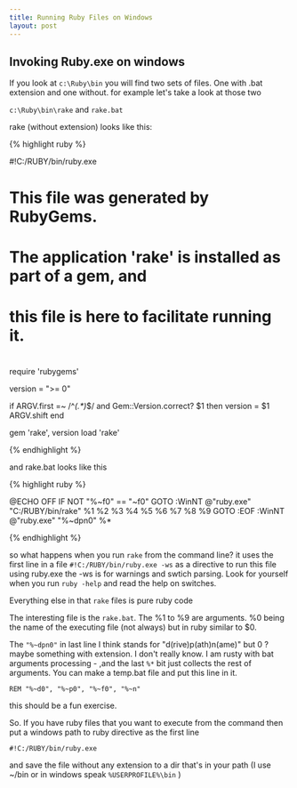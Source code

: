 ```yaml
--- 
title: Running Ruby Files on Windows
layout: post
---
```


## Invoking Ruby.exe on windows

If you look at `c:\Ruby\bin` you will find two sets of files. One with .bat extension and one without.
for example let's take a look at those two

`c:\Ruby\bin\rake` and `rake.bat`

rake (without extension) looks like this: 

{% highlight ruby %}

#!C:/RUBY/bin/ruby.exe
#
# This file was generated by RubyGems.
#
# The application 'rake' is installed as part of a gem, and
# this file is here to facilitate running it.
#

require 'rubygems'

version = ">= 0"

if ARGV.first =~ /^_(.*)_$/ and Gem::Version.correct? $1 then
  version = $1
  ARGV.shift
end

gem 'rake', version
load 'rake'

{% endhighlight %}

and rake.bat looks like this

{% highlight ruby %}

@ECHO OFF
IF NOT "%~f0" == "~f0" GOTO :WinNT
@"ruby.exe" "C:/RUBY/bin/rake" %1 %2 %3 %4 %5 %6 %7 %8 %9
GOTO :EOF
:WinNT
@"ruby.exe" "%~dpn0" %*

{% endhighlight %}

so what happens when you run `rake` from the command line? it uses the first line in a file `#!C:/RUBY/bin/ruby.exe -ws` as a directive to run this file using ruby.exe the -ws is for warnings and swtich parsing. Look for yourself when you run `ruby -help` and read the help on switches.

Everything else in that `rake` files is pure ruby code

The interesting file is the `rake.bat`. The %1 to %9 are arguments. %0 being the name of the executing file (not always) but in ruby similar to $0.

The `"%~dpn0"` in last line I think stands for "d(rive)p(ath)n(ame)" but 0 ? maybe something with extension. I don't really know. I am rusty with bat arguments processing - ,and the last `%*` bit just collects the rest of arguments. You can make a temp.bat file and put this line in it.

`REM "%~d0", "%~p0", "%~f0", "%~n"`

this should be a fun exercise.

So. If you have ruby files that you want to execute from the command then put a windows path to ruby directive as the first line

`#!C:/RUBY/bin/ruby.exe`

and save the file without any extension to a dir that's in your path (I use ~/bin  or in windows speak `%USERPROFILE%\bin` )
